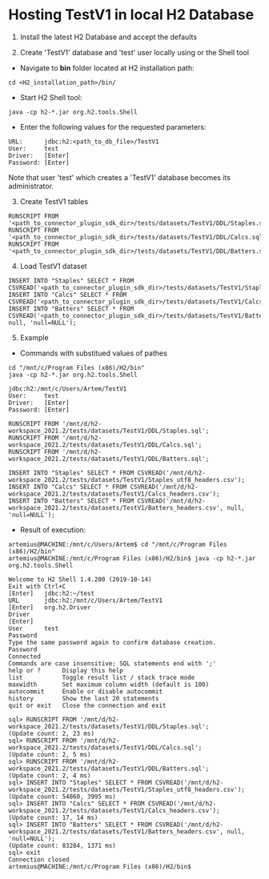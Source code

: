 # Hosting TestV1 in local H2 Database

1. Install the latest H2 Database and accept the defaults

2. Create 'TestV1' database and 'test' user locally using or the Shell tool

- Navigate to **bin** folder located at H2 installation path:

```cd <H2_installation_path>/bin/```

- Start H2 Shell tool:

```
java -cp h2-*.jar org.h2.tools.Shell
```

- Enter the following values for the requested parameters:

```
URL:      jdbc:h2:<path_to_db_file>/TestV1
User:     test
Driver:   [Enter]
Password: [Enter]
```

Note that user 'test' which creates a 'TestV1' database becomes its administrator.

3. Create TestV1 tables

```
RUNSCRIPT FROM '<path_to_connector_plugin_sdk_dir>/tests/datasets/TestV1/DDL/Staples.sql';
RUNSCRIPT FROM '<path_to_connector_plugin_sdk_dir>/tests/datasets/TestV1/DDL/Calcs.sql';
RUNSCRIPT FROM '<path_to_connector_plugin_sdk_dir>/tests/datasets/TestV1/DDL/Batters.sql';
```

4. Load TestV1 dataset

```
INSERT INTO "Staples" SELECT * FROM CSVREAD('<path_to_connector_plugin_sdk_dir>/tests/datasets/TestV1/Staples_utf8_headers.csv');
INSERT INTO "Calcs" SELECT * FROM CSVREAD('<path_to_connector_plugin_sdk_dir>/tests/datasets/TestV1/Calcs_headers.csv');
INSERT INTO "Batters" SELECT * FROM CSVREAD('<path_to_connector_plugin_sdk_dir>/tests/datasets/TestV1/Batters_headers.csv', null, 'null=NULL');
```

5. Example

- Commands with substitued values of pathes

```
cd "/mnt/c/Program Files (x86)/H2/bin"
java -cp h2-*.jar org.h2.tools.Shell

jdbc:h2:/mnt/c/Users/Artem/TestV1
User:     test
Driver:   [Enter]
Password: [Enter]

RUNSCRIPT FROM '/mnt/d/h2-workspace_2021.2/tests/datasets/TestV1/DDL/Staples.sql';
RUNSCRIPT FROM '/mnt/d/h2-workspace_2021.2/tests/datasets/TestV1/DDL/Calcs.sql';
RUNSCRIPT FROM '/mnt/d/h2-workspace_2021.2/tests/datasets/TestV1/DDL/Batters.sql';

INSERT INTO "Staples" SELECT * FROM CSVREAD('/mnt/d/h2-workspace_2021.2/tests/datasets/TestV1/Staples_utf8_headers.csv');
INSERT INTO "Calcs" SELECT * FROM CSVREAD('/mnt/d/h2-workspace_2021.2/tests/datasets/TestV1/Calcs_headers.csv');
INSERT INTO "Batters" SELECT * FROM CSVREAD('/mnt/d/h2-workspace_2021.2/tests/datasets/TestV1/Batters_headers.csv', null, 'null=NULL');
```

- Result of execution:

```
artemius@MACHINE:/mnt/c/Users/Artem$ cd "/mnt/c/Program Files (x86)/H2/bin"
artemius@MACHINE:/mnt/c/Program Files (x86)/H2/bin$ java -cp h2-*.jar org.h2.tools.Shell

Welcome to H2 Shell 1.4.200 (2019-10-14)
Exit with Ctrl+C
[Enter]   jdbc:h2:~/test
URL       jdbc:h2:/mnt/c/Users/Artem/TestV1
[Enter]   org.h2.Driver
Driver
[Enter]
User      test
Password
Type the same password again to confirm database creation.
Password
Connected
Commands are case insensitive; SQL statements end with ';'
help or ?      Display this help
list           Toggle result list / stack trace mode
maxwidth       Set maximum column width (default is 100)
autocommit     Enable or disable autocommit
history        Show the last 20 statements
quit or exit   Close the connection and exit

sql> RUNSCRIPT FROM '/mnt/d/h2-workspace_2021.2/tests/datasets/TestV1/DDL/Staples.sql';
(Update count: 2, 23 ms)
sql> RUNSCRIPT FROM '/mnt/d/h2-workspace_2021.2/tests/datasets/TestV1/DDL/Calcs.sql';
(Update count: 2, 5 ms)
sql> RUNSCRIPT FROM '/mnt/d/h2-workspace_2021.2/tests/datasets/TestV1/DDL/Batters.sql';
(Update count: 2, 4 ms)
sql> INSERT INTO "Staples" SELECT * FROM CSVREAD('/mnt/d/h2-workspace_2021.2/tests/datasets/TestV1/Staples_utf8_headers.csv');
(Update count: 54860, 3995 ms)
sql> INSERT INTO "Calcs" SELECT * FROM CSVREAD('/mnt/d/h2-workspace_2021.2/tests/datasets/TestV1/Calcs_headers.csv');
(Update count: 17, 14 ms)
sql> INSERT INTO "Batters" SELECT * FROM CSVREAD('/mnt/d/h2-workspace_2021.2/tests/datasets/TestV1/Batters_headers.csv', null, 'null=NULL');
(Update count: 83284, 1371 ms)
sql> exit
Connection closed
artemius@MACHINE:/mnt/c/Program Files (x86)/H2/bin$
```